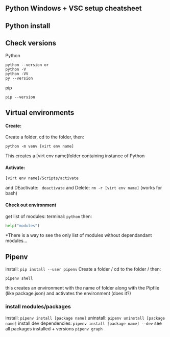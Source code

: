 ## Python Windows + VSC setup cheatsheet
## Python install
## Check versions
Python
```
python --version or
python -V
python -VV
py --version
```
pip
```
pip --version
```
## Virtual environments
#### Create:
Create a folder, cd to the folder, then:
```
python -m venv [virt env name]
```
This creates a [virt env name]folder containing instance of Python
#### Activate:
```
[virt env name]/Scripts/activate
```
and DEactivate: ``` deactivate```
and Delete: ``` rm -r [virt env name] ``` (works for bash)
#### Check out environment
get list of modules:
terminal: ```python``` then:
```py
help("modules")
```
*There is a way to see the only list of modules without dependandant modules...
## Pipenv
install: ```pip install --user pipenv```
Create a folder / cd to the folder / then:
```
pipenv shell
```
this creates an environment with the name of folder
along with the Pipfile (like package.json)
and activates the environment (does it?)
### install modules/packages
install: ```pipenv install [package name]```
uninstall: ```pipenv uninstall [package name]```
install dev dependencies: ```pipenv install [package name] --dev```
see all packages installed + versions ```pipenv graph```
